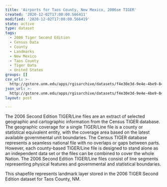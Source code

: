 ```yaml
---
title: 'Airports for Taos County, New Mexico, 2006se TIGER'
created: '2020-12-02T17:00:00.566411'
modified: '2020-12-02T17:00:00.566419'
state: active
type: dataset
tags:
  - 2006 Tiger Second Edition
  - Census Data
  - County
  - Landmarks
  - New Mexico
  - Taos County
  - Tiger Data
  - United States
groups: []
csv_url: >-
  http://gstore.unm.edu/apps/rgisarchive/datasets/f4e30e3d-9e4e-4be9-84dc-a2fba7b0c8bf/tgr2006se_taos_lkd.derived.csv
json_url: >-
  http://gstore.unm.edu/apps/rgisarchive/datasets/f4e30e3d-9e4e-4be9-84dc-a2fba7b0c8bf/tgr2006se_taos_lkd.derived.json
layout: post

---
```

The 2006 Second Edition TIGER/Line files are an extract of selected geographic and cartographic information from the Census TIGER database.  The geographic coverage for a single TIGER/Line file is a county or statistical equivalent entity, with the coverage area based on the latest available governmental unit boundaries. The Census TIGER database represents a seamless national file with no overlaps or gaps between parts.  However, each county-based TIGER/Line file is designed to stand alone as an independent data set or the files can be combined to cover the whole Nation.  The 2006 Second Edition  TIGER/Line files consist of line segments representing physical features and governmental and statistical boundaries.  

This shapefile represents landmark layer stored in the 2006 TIGER Second Edition dataset for Taos County, NM.
